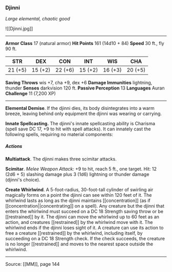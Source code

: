 ### Djinni
_Large elemental, chaotic good_

![[Djinni.jpg]]




---

**Armor Class** 17 (natural armor)
**Hit Points** 161 (14d10 + 84)
**Speed** 30 ft., fly 90 ft.

| STR     | DEX     | CON     | INT     | WIS     | CHA     |
|---------|---------|---------|---------|---------|---------|
| 21 (+5) | 15 (+2) | 22 (+6) | 15 (+2) | 16 (+3) | 20 (+5) |

**Saving Throws** wis +7, cha +9, dex +6
**Damage Immunities** lightning, thunder
**Senses** darkvision 120 ft.
**Passive Perception** 13
**Languages** Auran
**Challenge** 11 (7,200 XP)

---

**Elemental Demise**. If the djinni dies, its body disintegrates into a warm breeze, leaving behind only equipment the djinni was wearing or carrying.

**Innate Spellcasting.** The djinni's innate spellcasting ability is Charisma (spell save DC 17, +9 to hit with spell attacks). It can innately cast the following spells, requiring no material components:

##### Actions
**Multiattack**. The djinni makes three scimitar attacks.

**Scimitar**. _Melee Weapon Attack:_ +9 to hit, reach 5 ft., one target. Hit: 12 (2d6 + 5) slashing damage plus 3 (1d6) lightning or thunder damage (djinni's choice).

**Create Whirlwind**. A 5-foot-radius, 30-foot-tall cylinder of swirling air magically forms on a point the djinni can see within 120 feet of it. The whirlwind lasts as long as the djinni maintains [[concentration]] (as if [[concentration||concentrating]] on a spell). Any creature but the djinni that enters the whirlwind must succeed on a DC 18 Strength saving throw or be [[restrained]] by it. The djinni can move the whirlwind up to 60 feet as an action, and creatures [[restrained]] by the whirlwind move with it. The whirlwind ends if the djinni loses sight of it. A creature can use its action to free a creature [[restrained]] by the whirlwind, including itself, by succeeding on a DC 18 Strength check. If the check succeeds, the creature is no longer [[restrained]] and moves to the nearest space outside the whirlwind.


---

Source: [[MM]], page 144